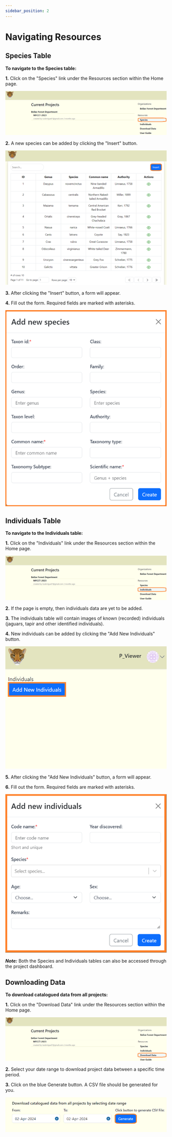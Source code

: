 ```yaml
---
sidebar_position: 2
---
```


# Navigating Resources   


## Species Table

**To navigate to the Species table:**

**1.** Click on the "Species" link under the Resources section within the Home page. 

![](../getting-started-images/resources/nav-species.png)

**2.** A new species can be added by clicking the "Insert" button.   

![](../getting-started-images/resources/species-table1.png)

**3.** After clicking the "Insert" button, a form will appear.

**4.** Fill out the form. Required fields are marked with asterisks.


![](../getting-started-images/resources/species-insert.png)




## Individuals Table

**To navigate to the Individuals table:**

**1.** Click on the "Individuals" link under the Resources section within the Home page.

![](../getting-started-images/resources/nav-individuals.png)

**2.** If the page is empty, then individuals data are yet to be added. 

**3.** The individuals table will contain images of known (recorded) individuals (jaguars, tapir and other identified individuals).

**4.** New individuals can be added by clicking the "Add New Individuals" button. 

<!-- Picture Here -->
![](../getting-started-images/resources/add-individuals.png)

**5.** After clicking the "Add New Individuals" button, a form will appear.

**6.** Fill out the form. Required fields are marked with asterisks.

![](../getting-started-images/resources/individuals-form.png)

***Note:*** Both the Species and Individuals tables can also be accessed through the project dashboard.




## Downloading Data

**To download catalogued data from all projects:**

**1.** Click on the "Download Data" link under the Resources section within the Home page. 

![](../getting-started-images/resources/nav-download-data.png)

**2.** Select your date range to download project data between a specific time period. 

**3.** Click on the blue Generate button. A CSV file should be generated for you.

<!-- Picture Here --> 


![](../getting-started-images/resources/download-data1.png)